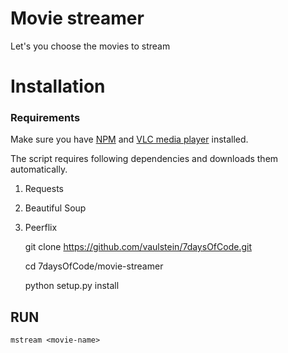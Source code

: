 # Movie streamer

Let's you choose the movies to stream

# Installation

### Requirements

Make sure you have [NPM](https://docs.npmjs.com/getting-started/installing-node) and [VLC media player](http://www.videolan.org) installed.

The script requires following dependencies and downloads them automatically.

1. Requests
2. Beautiful Soup
3. Peerflix



    git clone https://github.com/vaulstein/7daysOfCode.git
    
    cd 7daysOfCode/movie-streamer
    
    python setup.py install
    
## RUN

    mstream <movie-name>